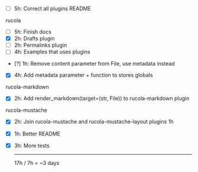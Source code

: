 - [ ] 5h: Correct all plugins README

rucola

- [ ] 5h: Finish docs
- [x] 2h: Drafts plugin
- [ ] 2h: Permalinks plugin
- [ ] 4h: Examples that uses plugins
- [?] 1h: Remove content parameter from File, use metadata instead
- [x] 4h: Add metadata parameter + function to stores globals

rucola-markdown

- [x] 2h: Add render_markdown(target=(str, File)) to rucola-markdown plugin

rucola-mustache

- [x] 2h: Join rucola-mustache and rucola-mustache-layout plugins 1h
- [x] 1h: Better README
- [x] 3h: More tests

    ---

    17h / 7h = ~3 days